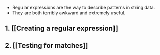 - Regular expressions are the way to describe patterns in string data. 
- They are both terribly awkward and extremely useful.
## 1. [[Creating a regular expression]]
## 2. [[Testing for matches]]
